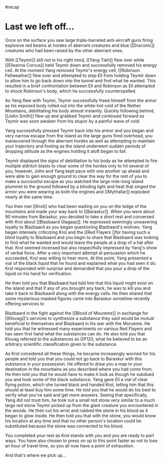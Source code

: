#recap 
# Last we left off...
Once on the surface you saw large triple-barreled anti-aircraft guns firing explosive red beams at hordes of aberrant creatures and blue [[Draconic]] creatures who had been raised by the other aberrant ones.

With [[Teymir]] still not in his right mind, [[Yang Tieh]] flew over while [[Elleanna Corvus]] held Teymir down and successfully removed his energy cell. At the moment Yang removed Teymir's energy cell, [[Robinson Fellweather]] flew over and attempted to stop Ell from holding Teymir down to allow him to go back down into the tunnel and find what he wanted. This resulted in a brief confrontation between Ell and Robinson as Ell attempted to shock Robinson's body, which he successfully counterspelled.

As Yang flew with Teymir, Teymir successfully freed himself from the armor as his exposed body rolled out into the white-hot cold of the Nether Mountains, debilitating his body almost instantly. Quickly following behind, [[John Smith]] flew up and grabbed Teymir and continued forward as Teymir was soon awoken from his stupor by a painful wave of cold.

Yang successfully pressed Teymir back into his armor and you began and very narrow escape from the island as the large guns fired overhead, you maneuvered through the aberrant hordes as well as attempting to maintain your trajectory and footing as the island underwent sudden periods of dropping altitude as the engines holding it aloft began to fail.

Teymir displayed the signs of debilitation to his body as he attempted to fire multiple eldritch blasts to clear some of the hordes only to hit several of you; however, John and Yang kept pace with one another up ahead and were able to gain enough ground to clear the way for the rest of you to make a successful escape as you watched the large mile-long island plummet to the ground followed by a blinding light and heat that singed the armor you were wearing as both the engines and [[Mythallar]] exploded nearly at the same time.

You then met [[Krol]] who had been waiting on you on the ledge of the mountains and made your way back to [[Baraskur]]. When you were about 90 minutes from Baraskur, you decided to take a short rest and conversed with Krol about [[Blazbaard Glagaaz]]. He expressed seemingly unwavering loyalty to Blazbaard as you began questioning Blazbaard's motives. Yang began intensely criticizing Krol and the [[Red Flayers ]]for having such a blind loyalty to Blazbaard and you begin to share that Blazbaard was looking to find what he wanted and would leave the people at a drop of a hat after that. Krol seemed incensed but also respectfully impressed by Yang's show of verbal force. After a very important attempt at persuasion which he succeeded, Krol was willing to hear more. At this point, Yang presented a vial of the black liquid that he found and explained what you had seen it do. Krol responded with surprise and demanded that you pour a drop of the liquid on his hand for verification.

He then told you that Blazbaard had told him that this liquid might exist on the island and that if any of you brought any back, he was to kill you and take it back to Blazbaard along with the energy cells. He then shared that some mysterious masked figures came into Baraskur sometime recently offering services to

Blazbaard in the fight against the [[Blood of Moureme]] in exchange for [[Klovag]]'s services to synthesize a substance they said would be mutual beneficial to themselves and Blazbaard in his war with the Morueme. He told you that he witnessed many experiments on various Red Flayers and has seen first hand what the substances can do. He also told you that Klovag referred to the substances as GP120, what he believed to be an arbitrary scientific classification given to the substance.

As Krol considered all these things, he became increasingly worried for his people and told you that you could not go back to Baraskur with this substance in your possession. He offered to draw you a map to your destination in the mountains as you described where you had come from. He then told you that he would have to make it look as though he subdued you and took some of the black substance. Yang gave Ell a vial of clear flying potion, which she turned black and handed Krol, telling him that this should at least buy him some time. He told you that he would do his best to verify what you've said and get more answers. Seeing that specifically, Yang did not trust him, he took out a small red stone very similar to a much large red stone Teymir picked up from the giant creature you encountered in the woods. He then cut his wrist and rubbed the stone in his blood as it began to glow inside. He then told you that with the stone, you would know his location at any time and that no other person's location could be substituted because the stone was connected to his blood.

You completed your rest as Krol stands with you and you are ready to part ways. You have also chosen to press on up to this point faster as not to lose an hour of travel time, so you all now have a point of exhaustion.

And that's where we pick up…